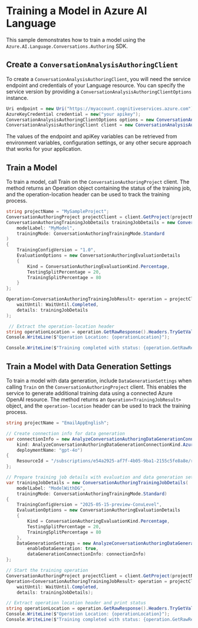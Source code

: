 # Training a Model in Azure AI Language

This sample demonstrates how to train a model using the `Azure.AI.Language.Conversations.Authoring` SDK.

## Create a `ConversationAnalysisAuthoringClient`

To create a `ConversationAnalysisAuthoringClient`, you will need the service endpoint and credentials of your Language resource. You can specify the service version by providing a `ConversationAnalysisAuthoringClientOptions` instance.

```C# Snippet:CreateAuthoringClientForSpecificApiVersion
Uri endpoint = new Uri("https://myaccount.cognitiveservices.azure.com");
AzureKeyCredential credential = new("your apikey");
ConversationAnalysisAuthoringClientOptions options = new ConversationAnalysisAuthoringClientOptions(ConversationAnalysisAuthoringClientOptions.ServiceVersion.V2024_11_15_Preview);
ConversationAnalysisAuthoringClient client = new ConversationAnalysisAuthoringClient(endpoint, credential, options);
```

The values of the endpoint and apiKey variables can be retrieved from environment variables, configuration settings, or any other secure approach that works for your application.

## Train a Model

To train a model, call Train on the `ConversationAuthoringProject` client. The method returns an Operation<TrainingJobResult> object containing the status of the training job, and the operation-location header can be used to track the training process.

```C# Snippet:Sample6_ConversationsAuthoring_Train
string projectName = "MySampleProject";
ConversationAuthoringProject projectClient = client.GetProject(projectName);
ConversationAuthoringTrainingJobDetails trainingJobDetails = new ConversationAuthoringTrainingJobDetails(
    modelLabel: "MyModel",
    trainingMode: ConversationAuthoringTrainingMode.Standard
)
{
    TrainingConfigVersion = "1.0",
    EvaluationOptions = new ConversationAuthoringEvaluationDetails
    {
        Kind = ConversationAuthoringEvaluationKind.Percentage,
        TestingSplitPercentage = 20,
        TrainingSplitPercentage = 80
    }
};

Operation<ConversationAuthoringTrainingJobResult> operation = projectClient.Train(
    waitUntil: WaitUntil.Completed,
    details: trainingJobDetails
);

 // Extract the operation-location header
string operationLocation = operation.GetRawResponse().Headers.TryGetValue("operation-location", out string location) ? location : null;
Console.WriteLine($"Operation Location: {operationLocation}");

Console.WriteLine($"Training completed with status: {operation.GetRawResponse().Status}");
```

## Train a Model with Data Generation Settings

To train a model with data generation, include `DataGenerationSettings` when calling `Train` on the `ConversationAuthoringProject` client. This enables the service to generate additional training data using a connected Azure OpenAI resource. The method returns an `Operation<TrainingJobResult>` object, and the `operation-location` header can be used to track the training process.

```C# Snippet:Sample6_ConversationsAuthoring_Train_WithDataGeneration
string projectName = "EmailAppEnglish";

// Create connection info for data generation
var connectionInfo = new AnalyzeConversationAuthoringDataGenerationConnectionInfo(
    kind: AnalyzeConversationAuthoringDataGenerationConnectionKind.AzureOpenAI,
    deploymentName: "gpt-4o")
{
    ResourceId = "/subscriptions/e54a2925-af7f-4b05-9ba1-2155c5fe8a8e/resourceGroups/gouri-eastus/providers/Microsoft.CognitiveServices/accounts/sdk-test-openai"
};

// Prepare training job details with evaluation and data generation settings
var trainingJobDetails = new ConversationAuthoringTrainingJobDetails(
    modelLabel: "ModelWithDG",
    trainingMode: ConversationAuthoringTrainingMode.Standard)
{
    TrainingConfigVersion = "2025-05-15-preview-ConvLevel",
    EvaluationOptions = new ConversationAuthoringEvaluationDetails
    {
        Kind = ConversationAuthoringEvaluationKind.Percentage,
        TestingSplitPercentage = 20,
        TrainingSplitPercentage = 80
    },
    DataGenerationSettings = new AnalyzeConversationAuthoringDataGenerationSettings(
        enableDataGeneration: true,
        dataGenerationConnectionInfo: connectionInfo)
};

// Start the training operation
ConversationAuthoringProject projectClient = client.GetProject(projectName);
Operation<ConversationAuthoringTrainingJobResult> operation = projectClient.Train(
    waitUntil: WaitUntil.Completed,
    details: trainingJobDetails);

// Extract operation location header and print status
string operationLocation = operation.GetRawResponse().Headers.TryGetValue("operation-location", out string location) ? location : null;
Console.WriteLine($"Operation Location: {operationLocation}");
Console.WriteLine($"Training completed with status: {operation.GetRawResponse().Status}");
```
